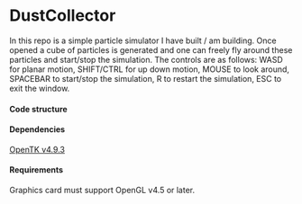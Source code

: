 # DustCollector

In this repo is a simple particle simulator I have built / am building. Once opened a cube of particles is generated and one can freely fly around these particles and start/stop the simulation. The controls are as follows:
    WASD for planar motion,
    SHIFT/CTRL for up down motion,
    MOUSE to look around,
    SPACEBAR to start/stop the simulation,
    R to restart the simulation,
    ESC to exit the window.

#### Code structure



#### Dependencies
[OpenTK v4.9.3](https://www.nuget.org/packages/OpenTK/)

#### Requirements
Graphics card must support OpenGL v4.5 or later.
